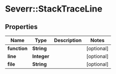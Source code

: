 # Severr::StackTraceLine

## Properties
Name | Type | Description | Notes
------------ | ------------- | ------------- | -------------
**function** | **String** |  | [optional] 
**line** | **Integer** |  | [optional] 
**file** | **String** |  | [optional] 


